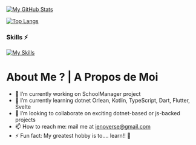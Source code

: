 [![My GitHub Stats](ergen35)](https://github.com/ergen35/github-readme-stats)

[![Top Langs](https://github-readme-stats-git-masterrstaa-rickstaa.vercel.app/api/top-langs/?username=ergen35&layout=compact)](https://github.com/anuraghazra/github-readme-stats)

### Skills ⚡
[![My Skills](https://skills.thijs.gg/icons?i=cs,js,dotnet,nodejs,kotlin,css,html,ts,mysql,svelte,dart,sqlite,java,mongodb,python,github,docker,git])](https://skills.thijs.gg) 

# About Me ? | A Propos de Moi
- 🔭 I’m currently working on SchoolManager project
- 🌱 I’m currently learning dotnet Orlean, Kotlin, TypeScript, Dart, Flutter, Svelte
- 👯 I’m looking to collaborate on exciting dotnet-based or js-backed projects
- 📫 How to reach me: mail me at ienoverse@gmail.com
- ⚡ Fun fact: My greatest hobby is to.... learn!! 👀
